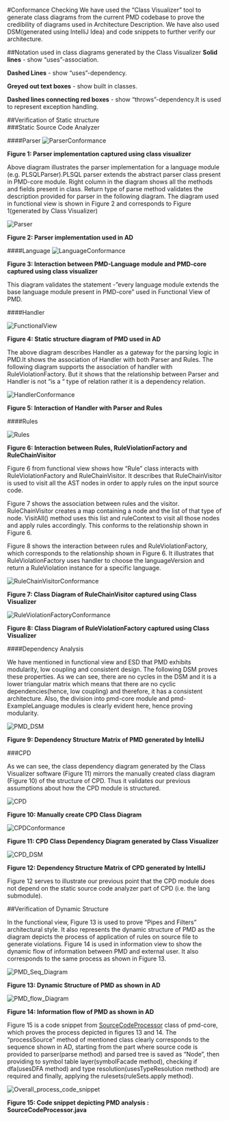 #Conformance Checking
We have used the “Class Visualizer” tool to generate class diagrams from the current PMD codebase to prove the credibility of diagrams used in Architecture Description. We have also used DSM(generated using IntelliJ Idea) and code snippets to further verify our architecture.

##Notation used in class diagrams generated by the Class Visualizer
**Solid lines** - show “uses”-association.

**Dashed Lines** - show “uses”-dependency.

**Greyed out text boxes** - show built in classes.

**Dashed lines connecting red boxes** - show “throws”-dependency.It is used to represent exception handling.
	

##Verification of Static structure  
###Static Source Code Analyzer

####Parser
![ParserConformance](../Milestone4/Images/parser_con.png)

**Figure 1: Parser implementation captured using class visualizer**

Above diagram illustrates the parser  implementation for a language module (e.g. PLSQLParser).PLSQL parser extends the abstract parser class present in PMD-core module. Right column in the diagram shows all the methods and fields present in class. Return type of parse method validates the description provided for parser in the following diagram. The diagram used in functional view is shown in Figure 2 and corresponds to Figure 1(generated by Class Visualizer) 

![Parser](../Milestone4/Images/Parser.png)

**Figure 2: Parser implementation used in AD**

####Language
![LanguageConformance](../Milestone4/Images/language_conformance.png)

**Figure 3: Interaction between PMD-Language module and PMD-core captured using class visualizer**

This diagram validates the statement -”every language module extends the base language module present in PMD-core” used in Functional View of PMD.

####Handler

![FunctionalView](../Milestone4/Images/FunctionalView_PMD.png)

**Figure 4: Static structure diagram of PMD used in AD**

The above diagram describes  Handler as a gateway for the  parsing logic in PMD.It shows the association of Handler with both Parser and Rules. 
The following  diagram supports the association of handler with RuleViolationFactory. But it shows that the relationship between Parser and Handler is not  “is a “ type of relation rather it is a  dependency relation. 

![HandlerConformance](../Milestone4/Images/Handler_con.png)

**Figure 5: Interaction of Handler with Parser and Rules**

####Rules

![Rules](../Milestone4/Images/Rule_classDiagram.png)

**Figure 6: Interaction between Rules, RuleViolationFactory and RuleChainVisitor**

Figure 6 from functional view shows how “Rule” class interacts with RuleViolationFactory and RuleChainVisitor. It describes that RuleChainVisitor is used to visit all the AST nodes in order to apply rules on the input source code.

Figure 7 shows the association between rules and the visitor. RuleChainVisitor creates a map containing a node and the list of that type of node. VisitAll() method uses this list and ruleContext to visit all those nodes and apply rules accordingly. This conforms to the relationship shown in Figure 6.

Figure 8 shows the interaction between rules and RuleViolationFactory, which corresponds to the relationship shown in Figure 6. It illustrates that RuleViolationFactory uses handler to choose the languageVersion and return a RuleViolation instance for a specific language.


![RuleChainVisitorConformance](../Milestone4/Images/rule_chain_visitor_con.png)

**Figure 7: Class Diagram of RuleChainVisitor captured using Class Visualizer**

![RuleViolationFactoryConformance](../Milestone4/Images/rule_violation_factory_con.png)

**Figure 8: Class Diagram of RuleViolationFactory captured using Class Visualizer**

####Dependency Analysis

We have mentioned in functional view and ESD that PMD exhibits modularity, low coupling and consistent design. The following DSM proves these properties. As we can see, there are no cycles in the DSM and it is a lower triangular matrix which means that there are no cyclic dependencies(hence, low coupling) and therefore, it has a consistent architecture. Also, the division into pmd-core module and pmd-ExampleLanguage modules is clearly evident here, hence proving modularity.

![PMD_DSM](../Milestone3/DSM.png)

**Figure 9: Dependency Structure Matrix of PMD generated by IntelliJ**

###CPD

As we can see, the class dependency diagram generated by the Class Visualizer software (Figure 11) mirrors the manually created class diagram (Figure 10) of the structure of CPD. Thus it validates our previous assumptions about how the CPD module is structured.  

![CPD](../Milestone3/CPD.png)

**Figure 10: Manually create CPD Class Diagram**

![CPDConformance](../Milestone4/Images/cpd_con.png)

**Figure 11: CPD Class Dependency Diagram generated by Class Visualizer**

![CPD_DSM](../Milestone4/Images/cpd_independent_lang_core.png)

**Figure 12: Dependency Structure Matrix of CPD generated by IntelliJ**

Figure 12 serves to illustrate our previous point that the CPD module does not depend on the static source code analyzer part of CPD (i.e. the lang submodule). 

##Verification of Dynamic Structure

In the functional view, Figure 13 is used to prove “Pipes and Filters” architectural style. It also represents the dynamic structure of PMD as the diagram depicts the process of application of rules on source file to generate violations. Figure 14 is used in information view to show the dynamic flow of information between PMD and external user. It also corresponds to the same process as shown in Figure 13.

![PMD_Seq_Diagram](../Milestone4/Images/Seq_Diagram.png)

**Figure 13: Dynamic Structure of PMD as shown in AD**

![PMD_flow_Diagram](../Milestone2/FlowDiagram_PMD.png)

**Figure 14: Information flow of PMD as shown in AD**

Figure 15 is a code snippet from [SourceCodeProcessor](https://github.com/pmd/pmd/blob/master/pmd-core/src/main/java/net/sourceforge/pmd/SourceCodeProcessor.java) class of pmd-core, which proves the process depicted in figures  13 and 14. The “processSource” method of mentioned class clearly corresponds to the sequence shown in AD, starting from the part where source code is provided to parser(parse method) and parsed tree is saved as “Node”, then providing to symbol table layer(symbolFacade method), checking if dfa(usesDFA method) and type resolution(usesTypeResolution method) are required and finally, applying the rulesets(ruleSets.apply method).

![Overall_process_code_snippet](../Milestone4/Images/ProcessSource.png)

**Figure 15: Code snippet depicting PMD analysis : SourceCodeProcessor.java**


